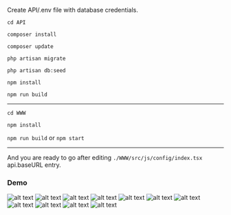 Create API/.env file with database credentials.

```cd API```

```composer install```

```composer update```

```php artisan migrate```

```php artisan db:seed```

```npm install```

```npm run build```

---

```cd WWW```

```npm install```

```npm run build``` or ```npm start```

---

And you are ready to go after editing ```./WWW/src/js/config/index.tsx``` api.baseURL entry.


### Demo

![alt text](./images/2023-05-10_17-09.png "Title")
![alt text](./images/2023-05-10_17-09_1.png "Title")
![alt text](./images/2023-05-10_17-10.png "Title")
![alt text](./images/2023-05-10_17-10_1.png "Title")
![alt text](./images/2023-05-10_17-10_2.png "Title")
![alt text](./images/2023-05-10_17-11.png "Title")
![alt text](./images/2023-05-15_07-05.png "Title")
![alt text](./images/2023-05-15_07-05_1.png "Title")
![alt text](./images/2023-05-15_07-05_2.png "Title")
![alt text](./images/2023-05-15_07-05_3.png "Title")
![alt text](./images/2023-05-15_07-06.png "Title")
